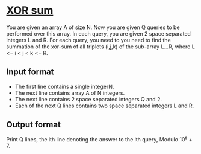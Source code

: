 # [XOR sum][link]

You are given an array A of size N. Now you are given Q queries to be performed over this array. In each query, you are given 2 space separated integers L and R. For each query, you need to you need to find the summation of the xor-sum of all triplets (i,j,k) of the sub-array L...R, where L <= i < j < k <= R.

## Input format

- The first line contains a single integerN.
- The next line contains array A of N integers.
- The next line contains 2 space separated integers Q and 2.
- Each of the next Q lines contains two space separated integers L and R.

## Output format

Print Q lines, the ith line denoting the answer to the ith query, Modulo 10⁹ + 7.

[link]: https://www.hackerearth.com/practice/data-structures/advanced-data-structures/segment-trees/practice-problems/algorithm/xor-sum-1-af648068/
